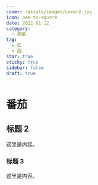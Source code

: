 ```yaml
---
cover: /assets/images/cover2.jpg
icon: pen-to-square
date: 2022-01-12
category:
  - 蔬菜
tag:
  - 红
  - 圆
star: true
sticky: true
sidebar: false
draft: true
---
```


# 番茄

## 标题 2

这里是内容。

### 标题 3

这里是内容。
